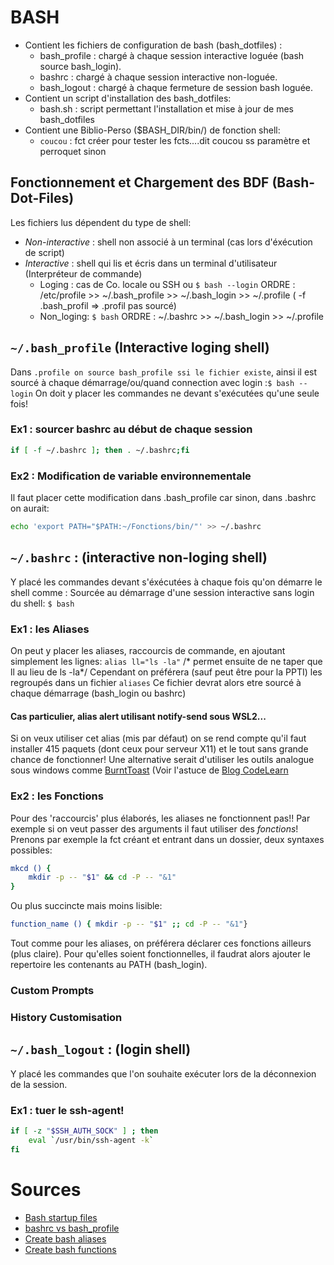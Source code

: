 # BASH
- Contient les fichiers de configuration de bash (bash_dotfiles) :
    - bash_profile : chargé à chaque session interactive loguée (bash source bash_login).
    - bashrc : chargé à chaque session interactive non-loguée.
    - bash_logout : chargé à chaque fermeture de session bash loguée.
- Contient un script d'installation des bash_dotfiles:
    - bash.sh : script permettant l'installation et mise à jour de mes bash_dotfiles
- Contient une Biblio-Perso ($BASH_DIR/bin/) de fonction shell:
    - `coucou` : fct créer pour tester les fcts....dit coucou ss paramètre et perroquet sinon

## Fonctionnement et Chargement des BDF (Bash-Dot-Files)
Les fichiers lus dépendent du type de shell:
- *Non-interactive* : shell non associé à un terminal (cas lors d'éxécution de script)
- *Interactive* : shell qui lis et écris dans un terminal d'utilisateur (Interpréteur de commande)
    - Loging : cas de Co. locale ou SSH ou `$ bash --login`
    ORDRE : /etc/profile >> ~/.bash_profile >> ~/.bash_login >> ~/.profile ( -f .bash_profil => .profil pas sourcé)
    - Non_loging: `$ bash`
    ORDRE : ~/.bashrc >> ~/.bash_login >> ~/.profile

## `~/.bash_profile` (Interactive loging shell) 
Dans `.profile on source bash_profile ssi le fichier existe`, ainsi il est
sourcé à chaque démarrage/ou/quand connection avec login :`$ bash --login`
On doit y placer les commandes ne devant s'exécutées qu'une seule fois!

### Ex1 : sourcer bashrc au début de chaque session
```bash
if [ -f ~/.bashrc ]; then . ~/.bashrc;fi
```

### Ex2 : Modification de variable environnementale
Il faut placer cette modification dans .bash_profile car sinon, dans .bashrc on aurait:
```bash
echo 'export PATH="$PATH:~/Fonctions/bin/"' >> ~/.bashrc
```

## `~/.bashrc` : (interactive non-loging shell)
Y placé les commandes devant s'éxécutées à chaque fois qu'on démarre le shell comme :
Sourcée au démarrage d'une session interactive sans login du shell: `$ bash`

### Ex1 : les  Aliases
On peut y placer les aliases, raccourcis de commande, en ajoutant simplement les lignes:
`alias ll="ls -la"` /* permet ensuite de ne taper que ll au lieu de ls -la*/
Cependant on préférera (sauf peut être pour la PPTI) les regroupés dans un fichier `aliases`
Ce fichier devrat alors etre sourcé à chaque démarrage (bash_login ou bashrc)

#### Cas particulier, alias alert utilisant notify-send sous WSL2...
Si on veux utiliser cet alias (mis par défaut) on se rend compte qu'il faut installer 415
paquets (dont ceux pour serveur X11) et le tout sans grande chance de fonctionner!
Une alternative serait d'utiliser les outils analogue sous windows comme [BurntToast](https://github.com/Windos/BurntToast)
(Voir l'astuce de [Blog CodeLearn](https://codelearn.me/2019/01/13/wsl-windows-toast.html)

### Ex2 : les Fonctions
Pour des 'raccourcis' plus élaborés, les aliases ne fonctionnent pas!!
Par exemple si on veut passer des arguments il faut utiliser des *fonctions*!
Prenons par exemple la fct créant et entrant dans un dossier, deux syntaxes possibles:
```bash
mkcd () {
    mkdir -p -- "$1" && cd -P -- "&1"
}
```
Ou plus succincte mais moins lisible:
```bash
function_name () { mkdir -p -- "$1" ;; cd -P -- "&1"}
```

Tout comme pour les aliases, on préférera déclarer ces fonctions ailleurs (plus claire).
Pour qu'elles soient fonctionnelles, il faudrat alors ajouter le repertoire les contenants
au PATH (bash_login).

### Custom Prompts

### History Customisation

## `~/.bash_logout` : (login shell)
Y placé les commandes que l'on souhaite exécuter lors de la déconnexion de la session.

### Ex1 : tuer le ssh-agent!
```bash
if [ -z "$SSH_AUTH_SOCK" ] ; then
    eval `/usr/bin/ssh-agent -k`
fi
```

# Sources
- [Bash startup files](https://www.gnu.org/software/bash/manual/html_node/Bash-Startup-Files.html#Bash-Startup-Files)
- [bashrc vs bash_profile](https://linuxize.com/post/bashrc-vs-bash-profile/)
- [Create bash aliases](https://linuxize.com/post/how-to-create-bash-aliases/)
- [Create bash functions](https://linuxize.com/post/bash-functions/)
